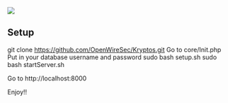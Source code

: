 ![](http://i.imgur.com/6pqwkwb.png)

## Setup
git clone https://github.com/OpenWireSec/Kryptos.git
Go to core/Init.php
	Put in your database username and password
sudo bash setup.sh
sudo bash startServer.sh

Go to http://localhost:8000

Enjoy!!

